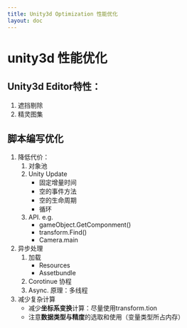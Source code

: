 ```yaml
---
title: Unity3d Optimization 性能优化
layout: doc
---
```

# unity3d 性能优化

## Unity3d Editor特性：
1. 遮挡剔除
2. 精灵图集

## 脚本编写优化
1. 降低代价：
    1. 对象池
    2. Unity Update
        - 固定增量时间
        - 空的事件方法
        - 空的生命周期
        - 循环
    3. API. e.g.
        - gameObject.GetComponment()
        - transform.Find()
        - Camera.main
2. 异步处理
    1. 加载
        - Resources
        - Assetbundle
    2. Corotinue 协程
    3. Async. 原理：多线程
3. 减少复杂计算
    - 减少**坐标系变换**计算：尽量使用transform.tion
    - 注意**数据类型与精度**的选取和使用（变量类型所占内存）